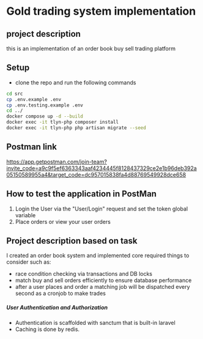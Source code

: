 # Gold trading system implementation

## project description

this is an implementation of an order book buy sell trading platform

## Setup

- clone the repo and run the following commands

```sh
cd src
cp .env.example .env
cp .env.testing.example .env
cd ../
docker compose up -d --build
docker exec -it tlyn-php composer install
docker exec -it tlyn-php php artisan migrate --seed
```

## Postman link

https://app.getpostman.com/join-team?invite_code=a9c9f5ef6363343aaf4234445f8128437329ce2e1b96deb392a05150589955a4&target_code=dc957015838fa4d88769549928dce658

## How to test the application in PostMan

1. Login the User via the "User/Login" request and set the token global variable
2. Place orders or view your user orders

## Project description based on task

I created an order book system and implemented core required things to consider such as:

- race condition checking via transactions and DB locks
- match buy and sell orders efficiently to ensure database performance
- after a user places and order a matching job will be dispatched every second as a cronjob to make trades

##### User Authentication and Authorization

- Authentication is scaffolded with sanctum that is built-in laravel
- Caching is done by redis.


